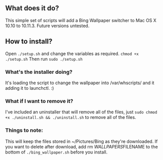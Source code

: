 ## What does it do?

This simple set of scripts will add a Bing Wallpaper switcher to Mac OS X 10.10 to 10.11.3.
Future versions untested.

## How to install?

Open `./setup.sh` and change the variables as required.
`chmod +x ./setup.sh`
Then run `sudo ./setup.sh`

### What's the installer doing?

It's loading the script to change the wallpaper into /var/whscripts/ and it adding it to launchctl. :)

### What if I want to remove it?

I've included an uninstaller that will remove all of the files, just `sudo chmod +x ./uninstall.sh && ./uninstall.sh` to remove all of the files.

### Things to note:

This will keep the files stored in ~/Pictures/Bing as they're downloaded. If you want to delete after download, add rm $WALLPAPERS$FILENAME to the bottom of `./bing_wallpaper.sh` before you install.
